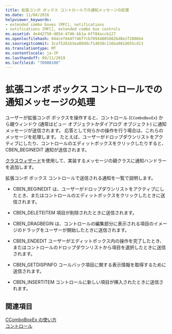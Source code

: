 ```yaml
---
title: 拡張コンボ ボックス コントロールでの通知メッセージの処理
ms.date: 11/04/2016
helpviewer_keywords:
- extended combo boxes [MFC], notifications
- notifications [MFC], extended combo box controls
ms.assetid: 4e442758-d054-4746-bb1a-6ff84accb127
ms.openlocfilehash: 044cef644f746f7cb70944805882bd8e2f2806b4
ms.sourcegitcommit: 3caf5261b3ea80d9cf14038c116ba981d655cd13
ms.translationtype: MT
ms.contentlocale: ja-JP
ms.lasthandoff: 09/11/2019
ms.locfileid: "70908108"
---
```

# <a name="processing-notification-messages-in-extended-combo-box-controls"></a>拡張コンボ ボックス コントロールでの通知メッセージの処理

ユーザーが拡張コンボ ボックスを操作すると、コントロール (`CComboBoxEx`) から親ウィンドウ (通常はビュー オブジェクトかダイアログ オブジェクト) に通知メッセージが送信されます。 応答として何らかの操作を行う場合は、これらのメッセージを処理します。 たとえば、ユーザーがドロップダウンリストをアクティブにしたり、コントロールのエディットボックスをクリックしたりすると、CBEN_BEGINEDIT 通知が送信されます。

[クラスウィザード](reference/mfc-class-wizard.md)を使用して、実装するメッセージの親クラスに通知ハンドラーを追加します。

拡張コンボ ボックス コントロールで送信される通知を一覧で説明します。

- CBEN_BEGINEDIT は、ユーザーがドロップダウンリストをアクティブにしたとき、またはコントロールのエディットボックスをクリックしたときに送信されます。

- CBEN_DELETEITEM 項目が削除されたときに送信されます。

- CBEN_DRAGBEGIN は、コントロールの編集部分に表示される項目のイメージのドラッグをユーザーが開始したときに送信されます。

- CBEN_ENDEDIT ユーザーがエディットボックス内の操作を完了したとき、またはコントロールのドロップダウンリストから項目を選択したときに送信されます。

- CBEN_GETDISPINFO コールバック項目に関する表示情報を取得するために送信されます。

- CBEN_INSERTITEM コントロールに新しい項目が挿入されたときに送信されます。

## <a name="see-also"></a>関連項目

[CComboBoxEx の使い方](../mfc/using-ccomboboxex.md)<br/>
[コントロール](../mfc/controls-mfc.md)
